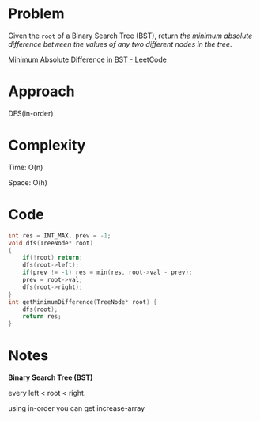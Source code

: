 # Problem

Given the `root` of a Binary Search Tree (BST), return *the minimum absolute difference between the values of any two different nodes in the tree*.

[Minimum Absolute Difference in BST - LeetCode](https://leetcode.com/problems/minimum-absolute-difference-in-bst/description/?envType=study-plan-v2&envId=top-interview-150)

# Approach

DFS(in-order)

# Complexity

Time: O(n)

Space: O(h)

# Code

```c++
int res = INT_MAX, prev = -1;
void dfs(TreeNode* root)
{
    if(!root) return;
    dfs(root->left);
    if(prev != -1) res = min(res, root->val - prev);
    prev = root->val;
    dfs(root->right);
}
int getMinimumDifference(TreeNode* root) {
    dfs(root);
    return res;
}
```

# Notes

**Binary Search Tree (BST)** 

every left < root < right.

using in-order you can get increase-array

